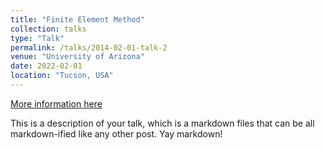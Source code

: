 ```yaml
---
title: "Finite Element Method"
collection: talks
type: "Talk"
permalink: /talks/2014-02-01-talk-2
venue: "University of Arizona"
date: 2022-02-01
location: "Tucson, USA"
---
```


[More information here](http://example2.com)

This is a description of your talk, which is a markdown files that can be all markdown-ified like any other post. Yay markdown!
